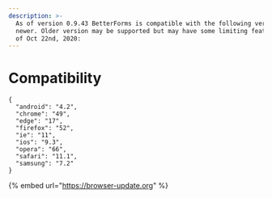 ```yaml
---
description: >-
  As of version 0.9.43 BetterForms is compatible with the following versions or
  newer. Older version may be supported but may have some limiting features as
  of Oct 22nd, 2020:
---
```


# Compatibility

```
{
  "android": "4.2",
  "chrome": "49",
  "edge": "17",
  "firefox": "52",
  "ie": "11",
  "ios": "9.3",
  "opera": "66",
  "safari": "11.1",
  "samsung": "7.2"
}
```

{% embed url="https://browser-update.org" %}

